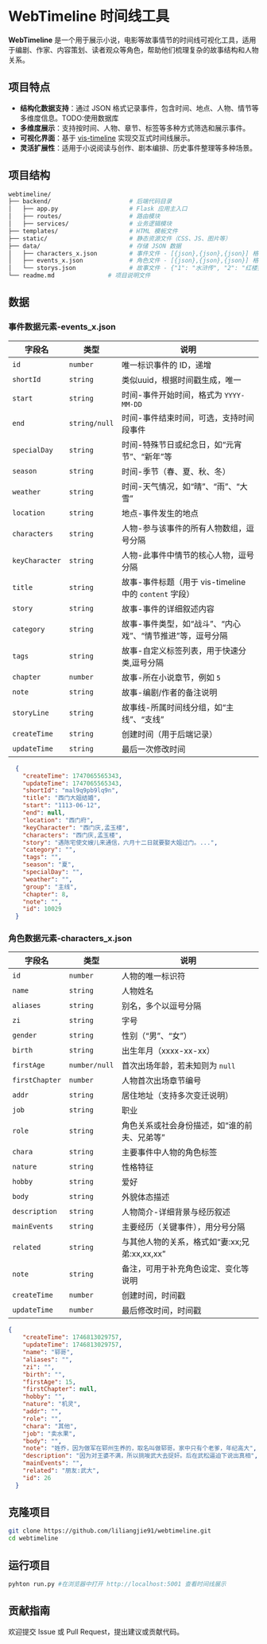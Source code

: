 # WebTimeline 时间线工具

**WebTimeline** 是一个用于展示小说，电影等故事情节的时间线可视化工具，适用于编剧、作家、内容策划、读者观众等角色，帮助他们梳理复杂的故事结构和人物关系。

##  项目特点

- **结构化数据支持**：通过 JSON 格式记录事件，包含时间、地点、人物、情节等多维度信息。TODO:使用数据库
- **多维度展示**：支持按时间、人物、章节、标签等多种方式筛选和展示事件。
- **可视化界面**：基于 [vis-timeline](https://visjs.github.io/vis-timeline/) 实现交互式时间线展示。
- **灵活扩展性**：适用于小说阅读与创作、剧本编排、历史事件整理等多种场景。

##  项目结构

```bash
webtimeline/
├── backend/                      # 后端代码目录
│   ├── app.py                    # Flask 应用主入口
│   ├── routes/                   # 路由模块
│   ├── services/                 # 业务逻辑模块
├── templates/                    # HTML 模板文件
├── static/                       # 静态资源文件（CSS、JS、图片等）
├── data/                         # 存储 JSON 数据
│   ├── characters_x.json         # 事件文件 - [{json},{json},{json}] 格式，x对应storys.json中的id
│   ├── events_x.json             # 角色文件 - [{json},{json},{json}] 格式，x对应storys.json中的id
│   └── storys.json               # 故事文件 - {"1": "水浒传", "2": "红楼梦"}
└── readme.md               # 项目说明文件
```
## 数据
### 事件数据元素-events_x.json
| 字段名         | 类型       | 说明 |
|----------------|------------|------|
| `id`           | `number`   | 唯一标识事件的 ID，递增 |
| `shortId`      | `string`   | 类似uuid，根据时间戳生成，唯一 |
| `start`        | `string`   | 时间-事件开始时间，格式为 `YYYY-MM-DD` |
| `end`         |`string/null`| 时间-事件结束时间，可选，支持时间段事件 |
| `specialDay`   | `string`   | 时间-特殊节日或纪念日，如“元宵节”、“新年”等 |
| `season`       | `string`   | 时间-季节（春、夏、秋、冬） |
| `weather`      | `string`   | 时间-天气情况，如“晴”、“雨”、“大雪” |
| `location`     | `string`   | 地点-事件发生的地点 |
| `characters`   | `string`   | 人物-参与该事件的所有人物数组，逗号分隔|
| `keyCharacter` | `string`   | 人物-此事件中情节的核心人物，逗号分隔|
| `title`        | `string`   | 故事-事件标题（用于 vis-timeline 中的 `content` 字段） |
| `story`        | `string`   | 故事-事件的详细叙述内容 |
| `category`     | `string`   | 故事-事件类型，如“战斗”、“内心戏”、“情节推进”等，逗号分隔 |
| `tags`         | `string`   | 故事-自定义标签列表，用于快速分类,逗号分隔 |
| `chapter`      | `number`   | 故事-所在小说章节，例如 `5` |
| `note`         | `string`   | 故事-编剧/作者的备注说明 |
| `storyLine`    | `string`   | 故事线-所属时间线分组，如“主线”、“支线” |
| `createTime`   | `string`   | 创建时间（用于后端记录） |
| `updateTime`   | `string`   | 最后一次修改时间 |

```json
  {
    "createTime": 1747065565343,
    "updateTime": 1747065565343,
    "shortId": "mal9q9pb9lq9n",
    "title": "西门大姐结婚",
    "start": "1113-06-12",
    "end": null,
    "location": "西门府",
    "keyCharacter": "西门庆,孟玉楼",
    "characters": "西门庆,孟玉楼",
    "story": "遇陈宅使文嫂儿来通信，六月十二日就要娶大姐过门。...",
    "category": "",
    "tags": "",
    "season": "夏",
    "specialDay": "",
    "weather": "",
    "group": "主线",
    "chapter": 8,
    "note": "",
    "id": 10029
  }
```
### 角色数据元素-characters_x.json
| 字段名         | 类型          | 说明          |
|----------------|---------------|-------------------------|
| `id`           | `number`      | 人物的唯一标识符  |
| `name`         | `string`      | 人物姓名                 |
| `aliases`      | `string`      | 别名，多个以逗号分隔           |
| `zi`           | `string`      | 字号             |
| `gender`       | `string`      | 性别（“男”、“女”）       |
| `birth`        | `string`      | 出生年月（xxxx-xx-xx）     |
| `firstAge`     | `number/null` | 首次出场年龄，若未知则为 `null`         |
| `firstChapter` | `number`      | 人物首次出场章节编号       |
| `addr`         | `string`      | 居住地址（支持多次变迁说明）    |
| `job`          | `string`      | 职业               |
| `role`         | `string`      | 角色关系或社会身份描述，如“谁的前夫、兄弟等”    |
| `chara`        | `string`      | 主要事件中人物的角色标签    |
| `nature`       | `string`      | 性格特征   |
| `hobby`        | `string`      | 爱好     |
| `body`         | `string`      | 外貌体态描述   |
| `description`  | `string`      | 人物简介-详细背景与经历叙述    |
| `mainEvents`   | `string`      | 主要经历（关键事件），用分号分隔           |
| `related`      | `string`      | 与其他人物的关系，格式如“妻:xx;兄弟:xx,xx,xx”   |
| `note`         | `string`      | 备注，可用于补充角色设定、变化等说明    |
| `createTime`   | `number`      | 创建时间，时间戳                      |
| `updateTime`   | `number`      | 最后修改时间，时间戳          |

```json
{
    "createTime": 1746813029757,
    "updateTime": 1746813029757,
    "name": "郓哥",
    "aliases": "",
    "zi": "",
    "birth": "",
    "firstAge": 15,
    "firstChapter": null,
    "hobby": "",
    "nature": "机灵",
    "addr": "",
    "role": "",
    "chara": "其他",
    "job": "卖水果",
    "body": "",
    "note": "姓乔，因为做军在郓州生养的，取名叫做郓哥。家中只有个老爹，年纪高大",
    "description": "因为对王婆不满，所以挑唆武大去捉奸。后在武松逼迫下说出真相",
    "mainEvents": "",
    "related": "朋友:武大",
    "id": 26
  }
```

## 克隆项目
```bash
git clone https://github.com/liliangjie91/webtimeline.git
cd webtimeline
```

## 运行项目
```bash
pyhton run.py #在浏览器中打开 http://localhost:5001 查看时间线展示
```

##  贡献指南

欢迎提交 Issue 或 Pull Request，提出建议或贡献代码。
